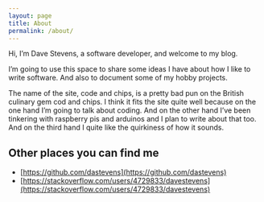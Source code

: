 ```yaml
---
layout: page
title: About
permalink: /about/
---
```


Hi, I’m Dave Stevens, a software developer, and welcome to my blog.

I’m going to use this space to share some ideas I have about how I like to write software. And also to document some of my hobby projects.

The name of the site, code and chips, is a pretty bad pun on the British culinary gem cod and chips. I think it fits the site quite well because on the one hand I’m going to talk about coding. And on the other hand I’ve been tinkering with raspberry pis and arduinos and I plan to write about that too. And on the third hand I quite like the quirkiness of how it sounds.

## Other places you can find me

- [https://github.com/dastevens](https://github.com/dastevens)
- [https://stackoverflow.com/users/4729833/davestevens](https://stackoverflow.com/users/4729833/davestevens)